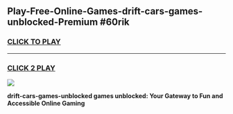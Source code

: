 
## Play-Free-Online-Games-drift-cars-games-unblocked-Premium #60rik
<h3>
<a href="https://premium.freeplayer.one?title=drift-cars-games-unblocked&ref=8M">CLICK TO PLAY</a></h3>
<hr>

<h3>
<a href="https://premium.freeplayer.one?title=drift-cars-games-unblocked&ref=8M">CLICK 2 PLAY</a>
  
</h3>

<a href="https://premium.freeplayer.one?title=drift-cars-games-unblocked&ref=8M"><img src="https://clearcache.store/games.png"></a>


**drift-cars-games-unblocked games unblocked: Your Gateway to Fun and Accessible Online Gaming**
